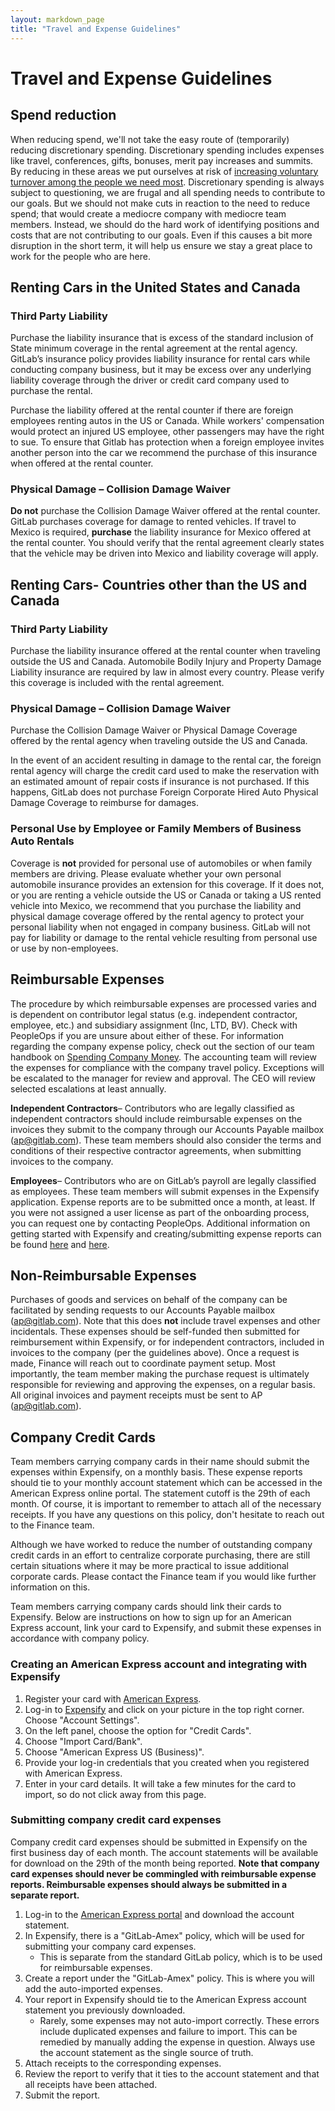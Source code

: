 ```yaml
---
layout: markdown_page
title: "Travel and Expense Guidelines"
---
```


# Travel and Expense Guidelines


## Spend reduction

When reducing spend, we'll not take the easy route of (temporarily) reducing discretionary spending.
Discretionary spending includes expenses like travel, conferences, gifts, bonuses, merit pay increases and summits.
By reducing in these areas we put ourselves at risk of [increasing voluntary turnover among the people we need most](https://steveblank.com/2009/12/21/the-elves-leave-middle-earth-–-soda’s-are-no-longer-free/).
Discretionary spending is always subject to questioning, we are frugal and all spending needs to contribute to our goals.
But we should not make cuts in reaction to the need to reduce spend; that would create a mediocre company with mediocre team members.
Instead, we should do the hard work of identifying positions and costs that are not contributing to our goals.
Even if this causes a bit more disruption in the short term, it will help us ensure we stay a great place to work for the people who are here.

## Renting Cars in the United States and Canada

### Third Party Liability

Purchase the liability insurance that is excess of the standard inclusion of State minimum coverage in the rental agreement at the rental agency. GitLab’s insurance policy provides liability insurance for rental cars while conducting company business, but it may be excess over any underlying liability coverage through the driver or credit card company used to purchase the rental.

Purchase the liability offered at the rental counter if there are foreign employees renting autos in the US or Canada. While workers' compensation would protect an injured US employee, other passengers may have the right to sue. To ensure that Gitlab has protection when a foreign employee invites another person into the car we recommend the purchase of this insurance when offered at the rental counter.

### Physical Damage – Collision Damage Waiver

**Do not** purchase the Collision Damage Waiver offered at the rental counter. GitLab purchases coverage for damage to rented vehicles.
 If travel to Mexico is required, **purchase** the liability insurance for Mexico offered at the rental counter. You should verify that the rental agreement clearly states that the vehicle may be driven into Mexico and liability coverage will apply.

## Renting Cars- Countries other than the US and Canada

### Third Party Liability

Purchase the liability insurance offered at the rental counter when traveling outside the US and Canada. Automobile Bodily Injury and Property Damage Liability insurance are required by law in almost every country. Please verify this coverage is included with the rental agreement.

### Physical Damage – Collision Damage Waiver

Purchase the Collision Damage Waiver or Physical Damage Coverage offered by the rental agency when traveling outside the US and Canada.

In the event of an accident resulting in damage to the rental car, the foreign rental agency will charge the credit card used to make the reservation with an estimated amount of repair costs if insurance is not purchased. If this happens, GitLab does not purchase Foreign Corporate Hired Auto Physical Damage Coverage to reimburse for damages.

### Personal Use by Employee or Family Members of Business Auto Rentals

Coverage is **not** provided for personal use of automobiles or when family members are driving. Please evaluate whether your own personal automobile insurance provides an extension for this coverage. If it does not, or you are renting a vehicle outside the US or Canada or taking a US rented vehicle into Mexico, we recommend that you purchase the liability and physical damage coverage offered by the rental agency to protect your personal liability when not engaged in company business. GitLab will not pay for liability or damage to the rental vehicle resulting from personal use or use by non-employees.


## Reimbursable Expenses

The procedure by which reimbursable expenses are processed varies and is dependent on contributor legal status (e.g. independent contractor, employee, etc.) and subsidiary assignment (Inc, LTD, BV). Check with PeopleOps if you are unsure about either of these. For information regarding the company expense policy, check out the section of our team handbook on [Spending Company Money](https://about.gitlab.com/handbook/spending-company-money). The accounting team will review the expenses for compliance with the company travel policy.  Exceptions will be escalated to the manager for review and approval. The CEO will review selected escalations at least annually. 

**Independent Contractors**– Contributors who are legally classified as independent contractors should include reimbursable expenses on the invoices they submit to the company through our Accounts Payable mailbox (ap@gitlab.com). These team members should also consider the terms and conditions of their respective contractor agreements, when submitting invoices to the company.  

**Employees**– Contributors who are on GitLab’s payroll are legally classified as employees. These team members will submit expenses in the Expensify application. Expense reports are to be submitted once a month, at least. If you were not assigned a user license as part of the onboarding process, you can request one by contacting PeopleOps. Additional information on getting started with Expensify and creating/submitting expense reports can be found [here](https://docs.expensify.com/#search_query=getting%20started) and [here](https://docs.expensify.com/using-expensify-day-to-day/using-expensify-as-an-expense-submitter/report-actions-create-submit-and-close). 

## Non-Reimbursable Expenses

Purchases of goods and services on behalf of the company can be facilitated by sending requests to our Accounts Payable mailbox (ap@gitlab.com). Note that this does **not** include travel expenses and other incidentals. These expenses should be self-funded then submitted for reimbursement within Expensify, or for independent contractors, included in invoices to the company (per the guidelines above). Once a request is made, Finance will reach out to coordinate payment setup. Most importantly, the team member making the purchase request is ultimately responsible for reviewing and approving the expenses, on a regular basis. All original invoices and payment receipts must be sent to AP (ap@gitlab.com).

## Company Credit Cards
<a name="company-cc"></a>

Team members carrying company cards in their name should submit the expenses within Expensify, on a monthly basis. These expense reports should tie to your monthly account statement which can be accessed in the American Express online portal. The statement cutoff is the 29th of each month. Of course, it is important to remember to attach all of the necessary receipts. If you have any questions on this policy, don't hesitate to reach out to the Finance team.

Although we have worked to reduce the number of outstanding company credit cards in an effort to centralize corporate purchasing, there are still certain situations where it may be more practical to issue additional corporate cards. Please contact the Finance team if you would like further information on this.  

Team members carrying company cards should link their cards to Expensify. Below are instructions on how to sign up for an American Express account, link your card to Expensify, and submit these expenses in accordance with company policy.

### Creating an American Express account and integrating with Expensify

1. Register your card with [American Express](http://www.americanexpress.com/confirmcard).
1. Log-in to [Expensify](https://www.expensify.com/inbox) and click on your picture in the top right corner. Choose "Account Settings".
1. On the left panel, choose the option for "Credit Cards".
1. Choose "Import Card/Bank".
1. Choose "American Express US (Business)".
1. Provide your log-in credentials that you created when you registered with American Express.
1. Enter in your card details. It will take a few minutes for the card to import, so do not click away from this page.

### Submitting company credit card expenses

Company credit card expenses should be submitted in Expensify on the first business day of each month. The account statements will be available for download on the 29th of the month being reported. **Note that company card expenses should never be commingled with reimbursable expense reports. Reimbursable expenses should always be submitted in a separate report.**   

1. Log-in to the [American Express portal](https://www.americanexpress.com/) and download the account statement.
1. In Expensify, there is a "GitLab-Amex" policy, which will be used for submitting your company card expenses. 
   * This is separate from the standard GitLab policy, which is to be used for reimbursable expenses.  
1. Create a report under the "GitLab-Amex" policy. This is where you will add the auto-imported expenses.
1. Your report in Expensify should tie to the American Express account statement you previously downloaded.
   * Rarely, some expenses may not auto-import correctly. These errors include duplicated expenses and failure to import. This can be remedied by manually adding the expense in question. Always use the account statement as the single source of truth. 
1. Attach receipts to the corresponding expenses.
1. Review the report to verify that it ties to the account statement and that all receipts have been attached.
1. Submit the report. 